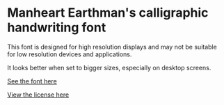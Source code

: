 # Manheart Earthman's calligraphic handwriting font

This font is designed for high resolution displays and may not be suitable for low resolution devices and applications.

It looks better when set to bigger sizes, especially on desktop screens.

[See the font here](https://topraksoyearthmantsuchimoto.github.io/LatinFontDesign/ "And download it for free")

[View the license here](https://github.com/TopraksoyEarthmanTsuchimoto/LatinFontDesign/blob/main/LICENSE)
